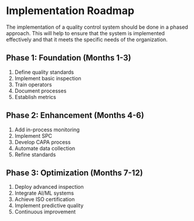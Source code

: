 # Implementation Roadmap

The implementation of a quality control system should be done in a phased approach. This will help to ensure that the system is implemented effectively and that it meets the specific needs of the organization.

## Phase 1: Foundation (Months 1-3)
1. Define quality standards
2. Implement basic inspection
3. Train operators
4. Document processes
5. Establish metrics

## Phase 2: Enhancement (Months 4-6)
1. Add in-process monitoring
2. Implement SPC
3. Develop CAPA process
4. Automate data collection
5. Refine standards

## Phase 3: Optimization (Months 7-12)
1. Deploy advanced inspection
2. Integrate AI/ML systems
3. Achieve ISO certification
4. Implement predictive quality
5. Continuous improvement
